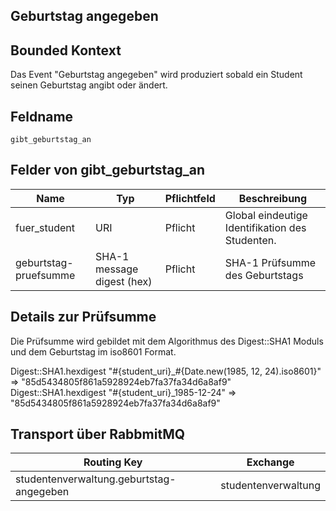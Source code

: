 ## Geburtstag angegeben

## Bounded Kontext

Das Event "Geburtstag angegeben" wird produziert sobald ein Student seinen Geburtstag angibt oder ändert.

## Feldname

`gibt_geburtstag_an`

## Felder von gibt_geburtstag_an

| Name | Typ  | Pflichtfeld  | Beschreibung  |
|---|---|---|---|
| fuer_student | URI | Pflicht  | Global eindeutige Identifikation des Studenten. |
| geburtstag-pruefsumme | SHA-1 message digest (hex) | Pflicht  | SHA-1 Prüfsumme des Geburtstags |

## Details zur Prüfsumme

Die Prüfsumme wird gebildet mit dem Algorithmus des Digest::SHA1 Moduls und dem Geburtstag im iso8601 Format.

Digest::SHA1.hexdigest "#{student_uri}_#{Date.new(1985, 12, 24).iso8601}"
=> "85d5434805f861a5928924eb7fa37fa34d6a8af9"
Digest::SHA1.hexdigest "#{student_uri}_1985-12-24"
=> "85d5434805f861a5928924eb7fa37fa34d6a8af9"

## Transport über RabbmitMQ

| Routing Key  | Exchange  |
|---|---|
| studentenverwaltung.geburtstag-angegeben | studentenverwaltung  |
